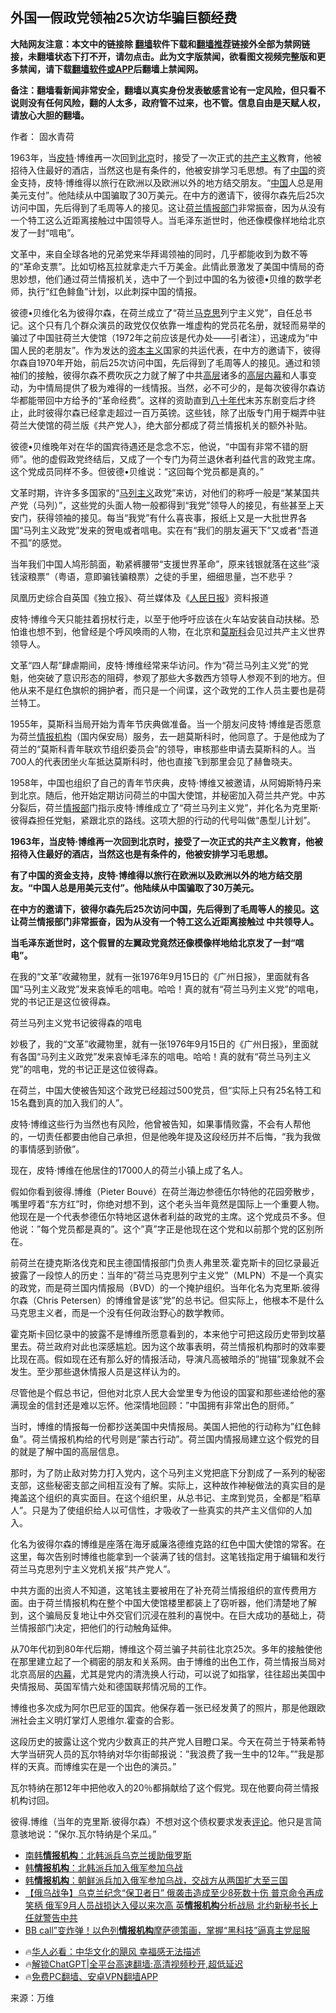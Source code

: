  <!-- 面包屑导航 --> <h2>外国一假政党领袖25次访华骗巨额经费</h2> <p class="notice"><b>大陆网友注意：本文中的链接除 <a href="https://github.com/bannedbook/fanqiang" >翻墙</a>软件下载和<a href="https://github.com/killgcd/justmysocks/blob/master/README.md">翻墙推荐</a>链接外全部为禁网链接，未翻墙状态下打不开，请勿点击。此为文字版禁闻，欲看图文视频完整版和更多禁闻，请下载<a href="https://github.com/bannedbook/fanqiang">翻墙软件或APP</a>后翻墙上禁闻网。</p><p>备注：翻墙看新闻非常安全，翻墙以真实身份发表敏感言论有一定风险，但只看不说则没有任何风险，翻的人太多，政府管不过来，也不管。信息自由是天赋人权，请放心大胆的翻墙。</b></p>  <div class="entry"> <p>作者： 固水青荷</p> <p id="summary">1963年，当<a href="https://www.bannedbook.org/bnews/tag/%e7%9a%ae%e7%89%b9/" class="st_tag internal_tag" rel="tag" title="标签 皮特 下的日志">皮特</a>·博维再一次回到<a href="https://www.bannedbook.org/bnews/tag/%e5%8c%97%e4%ba%ac/" class="st_tag internal_tag" rel="tag" title="标签 北京 下的日志">北京</a>时，接受了一次正式的<span class='wp_keywordlink'><a href="https://www.bannedbook.org/forum2/topic6177.html" title="《共产主义的终极目的》" target="_blank">共产主义</a></span>教育，他被招待入住最好的酒店，当然这也是有条件的，他被安排学习毛思想。有了<span class='wp_keywordlink_affiliate'><a href="https://www.bannedbook.org/" title="中国" target="_blank">中国</a></span>的资金支持，皮特·博维得以旅行在欧洲以及欧洲以外的地方结交朋友。“<a href="https://www.bannedbook.org/bnews/tag/%E4%B8%AD%E5%9B%BD/" class="st_tag internal_tag" rel="tag" title="标签 中国 下的日志">中国</a>人总是用美元支付”。他陆续从中国骗取了30万美元。在中方的邀请下，彼得尔森先后25次访问中国，先后得到了毛周等人的接见。这让<a href="https://www.bannedbook.org/bnews/tag/%e8%8d%b7%e5%85%b0/" class="st_tag internal_tag" rel="tag" title="标签 荷兰 下的日志">荷兰</a><a href="https://www.bannedbook.org/bnews/tag/%E6%83%85%E6%8A%A5%E9%83%A8%E9%97%A8/" class="st_tag internal_tag" rel="tag" title="标签 情报部门 下的日志">情报部门</a>非常振奋，因为从没有一个特工这么近距离接触过中国领导人。当毛泽东逝世时，他还像模像样地给北京发了一封“唁电”。</p> <p>文革中，来自全球各地的兄弟党来华拜谒领袖的同时，几乎都能收到为数不等的“革命支票”。比如切格瓦拉就拿走六千万美金。此情此景激发了美国中情局的奇思妙想，他们通过荷兰情报机关，选中了一个到过中国的名为彼德•贝维的数学老师，执行“红色鲱鱼”计划，以此刺探中国的情报。</p> <p>彼德•贝维化名为彼得尔森，在荷兰成立了“荷兰<span class='wp_keywordlink'><a href="https://www.bannedbook.org/forum2/topic105.html" title="《马克思的成魔之路》" target="_blank">马克思</a></span>列宁主义党”，自任总书记。这个只有几个群众演员的政党仅仅依靠一堆虚构的党员花名册，就轻而易举的骗过了中国驻荷兰大使馆（1972年之前应该是代办处——引者注），迅速成为“中国人民的老朋友”。作为发达的<span class='wp_keywordlink'><a href="https://www.bannedbook.org/forum2/topic920.html" title="资本主义与自由" target="_blank">资本主义</a></span>国家的共运代表，在中方的邀请下，彼得尔森自1970年开始，前后25次访问中国，先后得到了毛周等人的接见。通过和领袖们的接触，彼得尔森不费吹灰之力就了解了中共<span class='wp_keywordlink_affiliate'><a href="https://www.bannedbook.org/bnews/ccpdope/" title="中共高层内幕" target="_blank">高层</a></span>诸多的<span class='wp_keywordlink_affiliate'><a href="https://www.bannedbook.org/bnews/ccpdope/" title="中共高层内幕">高层内幕</a></span>和人事变动，为中情局提供了极为难得的一线情报。当然，必不可少的，是每次彼得尔森访华都能带回中方给予的“革命经费”。这样的资助直到<span class='wp_keywordlink'><a href="https://www.bannedbook.org/forum2/topic939.html" title="《八十年代访谈录》" target="_blank">八十年代</a></span>末苏东剧变后才终止，此时彼得尔森已经拿走超过一百万英镑。这些钱，除了出版专门用于糊弄中驻荷兰大使馆的荷兰版《共产党人》，绝大部分都成了荷兰情报机关的额外补贴。</p> <p>彼德•贝维晚年对在华的国宾待遇还是念念不忘，他说，“中国有非常不错的厨师”。他的虚假政党终结后，又成了一个专门为荷兰退休者利益代言的政党主席。这个党成员同样不多。但彼德•贝维说：“这回每个党员都是真的。”</p> <p>文革时期，许许多多国家的“<a href="https://www.bannedbook.org/bnews/tag/%E9%A9%AC%E5%88%97%E4%B8%BB%E4%B9%89/" class="st_tag internal_tag" rel="tag" title="标签 马列主义 下的日志">马列主义</a>政党”来访，对他们的称呼一般是“某某国共产党（马列）”，这些党的头面人物一般都得到“我党”领导人的接见，有些甚至上天安门，获得领袖的接见。每当“我党”有什么喜丧事，报纸上又是一大批世界各国“马列主义政党”发来的贺电或者唁电。实在有“我们的朋友遍天下”又或者“吾道不孤”的感觉。</p> <p>当年我们中国人鸠形鹄面，勒紧裤腰带“支援世界革命”，原来钱银就落在这些“滚钱滚粮票”（粤语，意即骗钱骗粮票）之徒的手里，细细思量，岂不悲乎？</p> <p>凤凰历史综合自英国《独立报》、荷兰媒体及《<span class='wp_keywordlink'><a href="https://www.bannedbook.org/forum2/topic109.html" title="透视人民日报" target="_blank">人民日报</a></span>》资料报道</p> <p>皮特·博维今天只能拄着拐杖行走，以至于他呼吁应该在火车站安装自动扶梯。恐怕谁也想不到，他曾经是个呼风唤雨的人物，在北京和<a href="https://www.bannedbook.org/bnews/tag/%e8%8e%ab%e6%96%af%e7%a7%91/" class="st_tag internal_tag" rel="tag" title="标签 莫斯科 下的日志">莫斯科</a>会见过共产主义世界领导人。</p>  <p>文革“四人帮”肆虐期间，皮特·博维经常来华访问。作为“荷兰马列主义党”的党魁，他突破了意识形态的阻碍，参观了那些大多数西方领导人参观不到的地方。但他从来不是红色旗帜的拥护者，而只是一个间谍，这个政党的工作人员主要也是荷兰特工。</p> <p>1955年，莫斯科当局开始为青年节庆典做准备。当一个朋友问皮特·博维是否愿意为荷兰<a href="https://www.bannedbook.org/bnews/tag/%E6%83%85%E6%8A%A5%E6%9C%BA%E6%9E%84/" class="st_tag internal_tag" rel="tag" title="标签 情报机构 下的日志">情报机构</a>（国内保安局）服务，去一趟莫斯科时，他同意了。于是他成为了荷兰的“莫斯科青年联欢节组织委员会”的领导，审核那些申请去莫斯科的人。当700人的代表团坐火车抵达莫斯科时，他也直接飞到那里会见了赫鲁晓夫。</p> <p>1958年，中国也组织了自己的青年节庆典，皮特·博维又被邀请，从阿姆斯特丹来到北京。随后，他开始定期访问荷兰的中国大使馆，并秘密加入荷兰共产党。中苏分裂后，荷兰<a href="https://www.bannedbook.org/bnews/tag/%E6%83%85%E6%8A%A5%E9%83%A8/" class="st_tag internal_tag" rel="tag" title="标签 情报部 下的日志">情报部</a>门指示皮特·博维成立了“荷兰马列主义党”，并化名为克里斯·彼得森担任党魁，紧跟北京的路线。这项大胆的行动的代号叫做“愚型儿计划”。</p> <p><strong>1963年，当皮特·博维再一次回到北京时，接受了一次正式的共产主义教育，他被招待入住最好的酒店，当然这也是有条件的，他被安排学习毛思想。</strong></p> <p><strong>有了中国的资金支持，皮特·博维得以旅行在欧洲以及欧洲以外的地方结交朋友。“中国人总是用美元支付”。他陆续从中国骗取了30万美元。</strong></p> <p><strong>在中方的邀请下，彼得尔森先后25次访问中国，先后得到了毛周等人的接见。这让荷兰情报部门非常振奋，因为从没有一个特工这么近距离接触过 中共领导人。</strong></p> <p><strong>当毛泽东逝世时，这个假冒的左翼政党竟然还像模像样地给北京发了一封“唁电”。</strong></p> <p>在我的“文革”收藏物里，就有一张1976年9月15日的《广州日报》，里面就有各国“马列主义政党”发来哀悼毛的唁电。哈哈！真的就有“荷兰马列主义党”的唁电，党的书记正是这位彼得森。</p> <p>荷兰马列主义党书记彼得森的唁电</p>  <p>妙极了，我的“文革”收藏物里，就有一张1976年9月15日的《广州日报》，里面就有各国“马列主义政党”发来哀悼毛泽东的唁电。哈哈！真的就有“荷兰马列主义党”的唁电，党的书记正是这位彼得森。</p> <p>在荷兰，中国大使被告知这个政党已经超过500党员，但“实际上只有25名特工和15名蠢到真的加入我们的人”。</p> <p>皮特·博维这些行为当然也有风险，他曾被告知，如果事情败露，不会有人帮他的，一切责任都要由他自己承担，但是他晚年提及这段经历并不后悔，“我为我做的事情感到骄傲”。</p> <p>现在，皮特·博维在他居住的17000人的荷兰小镇上成了名人。</p> <p>假如你看到彼得.博维（Pieter Bouvé）在荷兰海边参德伍尔特他的花园旁散步，嘴里哼着“东方红”时，你绝对想不到，这个老头当年竟然是国际上一个重要人物。他现在是一个代表参德伍尔特地区退休者利益的政党的主席。这个党成员不多。但他说：&#8221;每个党员都是真的&#8221;。这个&#8221;真&#8221;字正是他现在这个党和以前那个党的区别所在。</p> <p>前荷兰在捷克斯洛伐克和民主德国情报部门负责人弗里茨.霍克斯卡的回忆录最近披露了一段惊人的历史：当年的&#8221;荷兰马克思列宁主义党&#8221;（MLPN）不是一个真实的政党，而是荷兰国内情报局（BVD）的一个掩护组织。当年化名为克里斯.彼得尔森（Chris Petersen）的博维曾是该&#8221;党&#8221;的总书记。但实际上，他根本不是什么马克思主义者，而是一个没有任何政治野心的数学教师。</p> <p>霍克斯卡回忆录中的披露不是博维所愿意看到的，本来他宁可把这段历史带到坟墓里去。荷兰政府对此也深感尴尬。因为这个故事表明，荷兰情报机构那时的效率要比现在高。假如现在还有那么好的情报活动，导演凡高被暗杀的&#8221;抛锚&#8221;现象就不会发生。至少那些退休情报人员是这样认为的。</p> <p>尽管他是个假总书记，但他对北京人民大会堂里专为他设的国宴和那些递给他的塞满现金的信封还是难以忘怀。他深情地回顾：&#8221;中国拥有非常出色的厨师。&#8221;</p> <p>当时，博维的情报每一份都抄送美国中央情报局。美国人把他的行动称为&#8221;红色鲱鱼&#8221;。荷兰情报机构给的代号则是&#8221;蒙古行动&#8221;。荷兰国内情报局建立这个假党的目的就是了解中国的高层信息。</p>  <p>那时，为了防止敌对势力打入党内，这个马列主义党把底下分割成了一系列的秘密支部，这些秘密支部之间相互没有了解。实际上，这种故作神秘做法的真实目的是掩盖这个组织的真实面目。在这个组织里，从总书记、主席到党员，全都是&#8221;稻草人&#8221;。只是为了使组织给人以可信性，才吸收了一些真实的共产主义信仰的人加入。</p> <p>化名为彼得尔森的博维是座落在海牙威廉洛德维克路的红色中国大使馆的常客。在这里，每次告别时博维也能拿到一个装满了钱的信封。这笔钱指定用于编辑和发行荷兰马克思列宁主义党机关报&#8221;共产党人&#8221;。</p> <p>中共方面的出资人不知道，这笔钱主要被用在了补充荷兰情报组织的宣传费用方面。由于荷兰情报机构在整个中国大使馆楼里都装上了窃听器，他们清楚地了解到，这个骗局反复地让中外交官们沉浸在胜利的喜悦中。在巨大成功的基础上，荷兰情报部门决定，把他们的行动触角延伸。</p> <p>从70年代初到80年代后期，博维这个荷兰骗子共前往北京25次。多年的接触使他在那里建立起了一个稠密的朋友和关系网。由于博维的出色工作，荷兰情报当局对北京高层的<span class='wp_keywordlink_affiliate'><a href="https://www.bannedbook.org/bnews/ccpdope/" title="中共高层内幕" target="_blank">内幕</a></span>，尤其是党内的清洗换人行动，可以说了如指掌，往往超出美国中央情报局、英国军情六处和德国联邦情况局的工作。</p> <p>博维也多次成为阿尔巴尼亚的国宾。他保存着一张已经发黄了的照片，那是他跟欧洲社会主义明灯掌灯人恩维尔.霍查的合影。</p> <p>这段历史的披露让这个党内少数真正的共产党人目瞪口呆。今天在荷兰于特莱希特大学当研究人员的瓦尔特纳对华尔街邮报说：&#8221;我浪费了我一生中的12年。&#8221;&#8221;我是那样的天真。而博维实在是一个出色的演员。&#8221;</p> <p>瓦尔特纳在那12年中把他收入的20％都捐献给了这个假党。现在他要向荷兰情报机构讨回。</p> <p>彼得.博维（当年的克里斯.彼得尔森）不想对这个债权要求发表<span class='wp_keywordlink_affiliate'><a href="https://www.bannedbook.org/bnews/comments/" title="新闻评论" target="_blank">评论</a></span>。他只是言简意骇地说：&#8221;保尔.瓦尔特纳是个呆瓜。&#8221;</p> <!--<div id="taboola-mid-1"></div>--><ul class='op-related-articles' title='相关阅读'> <li><a href='https://www.bannedbook.org/bnews/headline/20241022/2104761.html' target='_blank'>南韩<b>情报机构</b>：北韩派兵乌克兰援助俄罗斯</a></li> <li><a href='https://www.bannedbook.org/bnews/ccpdope/20241019/2103814.html' target='_blank'>韩<b>情报机构</b>：北韩派兵加入俄军参加乌战</a></li> <li><a href='https://www.bannedbook.org/bnews/worldnews/20241019/2103651.html' target='_blank'>韩<b>情报机构</b>：朝鲜派兵加入俄军参加乌战，交战方从两国扩大至三国</a></li> <li><a href='https://www.bannedbook.org/bnews/baitai/20241002/2096412.html' target='_blank'>【俄乌战争】乌克兰纪念“保卫者日” 俄袭击造成至少8死数十伤 普京命令再成笑柄 俄军9月人员战损达入侵以来次高 英<b>情报机构</b>分析战局 北约新秘书长上任就警告中共</a></li> <li><a href='https://www.bannedbook.org/bnews/bannedvideo/20240918/2090508.html' target='_blank'>BB call”变炸弹！以色列<b>情报机构</b>摩萨德策画，掌握“黑科技”逼真主党屈服</a></li> </ul> <ul class="texttj"> <!--<li>🔥<a href="https://www.bannedbook.org/bnews/ssgc/20230219/1850782.html" target="_blank">法国犹太老板：神告诉我们，只有一位中国人能救人类</a></li>--> <li>🔥<a href="https://www.bannedbook.org/bnews/comments/20220220/1694796.html" target="_blank">华人必看：中华文化的飓风 幸福感无法描述</a></li> <li>🔥<a href="https://github.com/bannedbook/fanqiang/wiki/V2ray%E6%9C%BA%E5%9C%BA" target="_blank">解锁ChatGPT|全平台高速翻墙:高清视频秒开,超低延迟</a></li> <li>🔥<a href="https://github.com/bannedbook/fanqiang/wiki/%E7%A6%81%E9%97%BB%E7%BD%91%E5%AE%89%E5%8D%93%E7%BF%BB%E5%A2%99%E6%96%B0%E9%97%BBAPP" target="_blank">免费PC翻墙、安卓VPN翻墙APP</a></li> </ul><p class="src-info">来源：万维 </p> <a name='sharetosocial'></a> <div style="margin-bottom:5px;padding-bottom:5px;clear:both"> <div id="archive-pix-1" class="banner-ads"> <!-- AuctionX Display platform tag START --> <div id="27602x728x90x621x_ADSLOT1" clicktrack="%%CLICK_URL_ESC%%"></div>  <!-- AuctionX Display platform tag END --> </div> <div id="archive-pix-2" class="banner-ads"> <!-- AuctionX Display platform tag START --> <div id="27556x300x250x621x_ADSLOT1" clicktrack="%%CLICK_URL_ESC%%" style="margin:0 auto;text-align:center"></div>  <!-- AuctionX Display platform tag END --> </div> </div>  <div id="archive-pix-1" class="banner-ads"> <!-- AuctionX Display platform tag START --> <div id="27603x728x90x621x_ADSLOT1" clicktrack="%%CLICK_URL_ESC%%"></div>  <!-- AuctionX Display platform tag END --> </div> </div><!--END ENTRY--> 